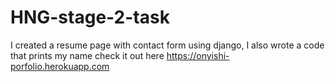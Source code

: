 # HNG-stage-2-task
I created a resume page with contact form using django, I also wrote a code that prints my name 
 check it out here https://onyishi-porfolio.herokuapp.com
